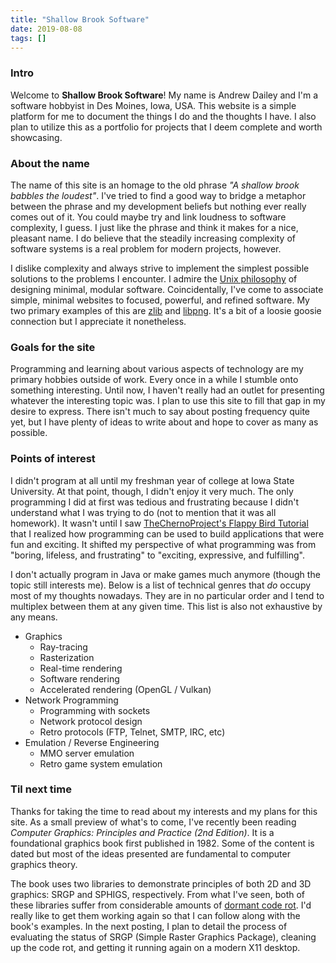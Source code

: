 ```yaml
---
title: "Shallow Brook Software"
date: 2019-08-08
tags: []
---
```

### Intro
Welcome to **Shallow Brook Software**!
My name is Andrew Dailey and I'm a software hobbyist in Des Moines, Iowa, USA.
This website is a simple platform for me to document the things I do and the thoughts I have.
I also plan to utilize this as a portfolio for projects that I deem complete and worth showcasing.

### About the name
The name of this site is an homage to the old phrase _"A shallow brook babbles the loudest"_.
I've tried to find a good way to bridge a metaphor between the phrase and my development beliefs but nothing ever really comes out of it.
You could maybe try and link loudness to software complexity, I guess.
I just like the phrase and think it makes for a nice, pleasant name.
I do believe that the steadily increasing complexity of software systems is a real problem for modern projects, however.

I dislike complexity and always strive to implement the simplest possible solutions to the problems I encounter.
I admire the [Unix philosophy](https://en.wikipedia.org/wiki/Unix_philosophy) of designing minimal, modular software.
Coincidentally, I've come to associate simple, minimal websites to focused, powerful, and refined software.
My two primary examples of this are [zlib](https://www.zlib.net/) and [libpng](http://www.libpng.org/pub/png/).
It's a bit of a loosie goosie connection but I appreciate it nonetheless.

### Goals for the site
Programming and learning about various aspects of technology are my primary hobbies outside of work.
Every once in a while I stumble onto something interesting.
Until now, I haven't really had an outlet for presenting whatever the interesting topic was.
I plan to use this site to fill that gap in my desire to express.
There isn't much to say about posting frequency quite yet, but I have plenty of ideas to write about and hope to cover as many as possible.

### Points of interest
I didn't program at all until my freshman year of college at Iowa State University.
At that point, though, I didn't enjoy it very much.
The only programming I did at first was tedious and frustrating because I didn't understand what I was trying to do (not to mention that it was all homework).
It wasn't until I saw [TheChernoProject's Flappy Bird Tutorial](https://www.youtube.com/watch?v=527bR2JHSR0) that I realized how programming can be used to build applications that were fun and exciting.
It shifted my perspective of what programming was from "boring, lifeless, and frustrating" to "exciting, expressive, and fulfilling".

I don't actually program in Java or make games much anymore (though the topic still interests me).
Below is a list of technical genres that _do_ occupy most of my thoughts nowadays.
They are in no particular order and I tend to multiplex between them at any given time.
This list is also not exhaustive by any means.

* Graphics
  * Ray-tracing
  * Rasterization
  * Real-time rendering
  * Software rendering
  * Accelerated rendering (OpenGL / Vulkan)
* Network Programming
  * Programming with sockets
  * Network protocol design
  * Retro protocols (FTP, Telnet, SMTP, IRC, etc)
* Emulation / Reverse Engineering
  * MMO server emulation
  * Retro game system emulation

### Til next time
Thanks for taking the time to read about my interests and my plans for this site.
As a small preview of what's to come, I've recently been reading _Computer Graphics: Principles and Practice (2nd Edition)_.
It is a foundational graphics book first published in 1982.
Some of the content is dated but most of the ideas presented are fundamental to computer graphics theory.

The book uses two libraries to demonstrate principles of both 2D and 3D graphics: SRGP and SPHIGS, respectively.
From what I've seen, both of these libraries suffer from considerable amounts of [dormant code rot](https://en.wikipedia.org/wiki/Software_rot).
I'd really like to get them working again so that I can follow along with the book's examples.
In the next posting, I plan to detail the process of evaluating the status of SRGP (Simple Raster Graphics Package), cleaning up the code rot, and getting it running again on a modern X11 desktop.
